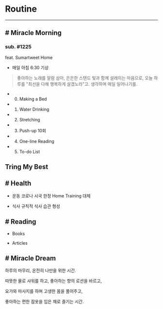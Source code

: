 # Routine

---



## # Miracle Morning 



### sub. #1225

feat. Sumartweet Home

- 매일 아침 6:30 기상

> 좋아하는 노래를 알람 삼아, 은은한 스탠드 빛과 함께
> 설레이는 마음으로, 오늘 하루를 "최선을 다해 행복하게 살겠노라"고. 생각하며 매일 일어나기를.

- 0) Making a Bed

- 1) Water Drinking

- 2) Stretching

- 3) Push-up 10회

- 4) One-line Reading

- 5) To-do List

  

## Tring My Best





## # Health



- 운동
  코로나 시국 한정 Home Training 대체

- 식사
  규칙적 식사 습관 형성



## # Reading



- Books



- Articles



## # Miracle Dream



하루의 마무리, 
온전히 나만을 위한 시간.

따뜻한 물로 샤워를 하고, 좋아하는 향의 로션을 바르고,

요가와 마사지를 하며 고생한 몸을 풀어주고,

좋아하는 편한 잠옷을 입은 채로 즐기는 시간.